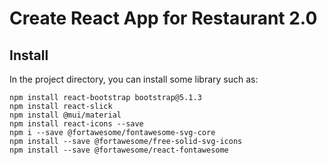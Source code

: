 # Create React App for Restaurant 2.0


## Install

In the project directory, you can install some library such as:

```
npm install react-bootstrap bootstrap@5.1.3
npm install react-slick
npm install @mui/material
npm install react-icons --save
npm i --save @fortawesome/fontawesome-svg-core
npm install --save @fortawesome/free-solid-svg-icons
npm install --save @fortawesome/react-fontawesome
```
